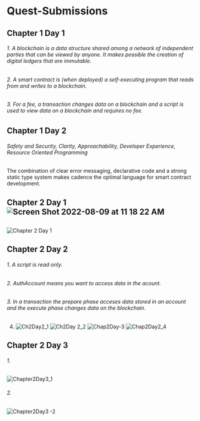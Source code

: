 # Quest-Submissions
## Chapter 1 Day 1 ##
###### 1. A blockchain is a data structure shared among a network of independent parties that can be viewed by anyone. It makes possible the creation of             digital ledgers that are immutable.
###### 2. A smart contract is (when deployed) a self-executing program that reads from and writes to a blockchain.
###### 3. For a fee, a transaction changes data on a blockchain and a script is used to view data on a blockchain and requires no fee.
## Chapter 1 Day 2 ##
###### Safety and Security, Clarity, Approachability, Developer Experience, Resource Oriented Programming

The combination of clear error messaging, declarative code and a strong static type system makes cadence the optimal language for smart contract development.





## Chapter 2 Day 1![Screen Shot 2022-08-09 at 11 18 22 AM](https://user-images.githubusercontent.com/111440271/186187060-b3d8d532-1963-4d95-bbf7-dfb6ceb76422.png)
 ##


![Chapter 2 Day 1](https://user-images.githubusercontent.com/111440271/186187284-b34863e1-411e-4a3c-b3cb-251974e4d1ef.png)

## Chapter 2 Day 2 ##
###### 1. A script is read only.
###### 2. AuthAccount means you want to access data in the acount.
###### 3. In a transaction the prepare phase acceses data stored in an account and the execute phase changes data on the blockchain.

4. ![Ch2Day2_1](https://user-images.githubusercontent.com/111440271/186670861-653837bf-a19f-4b97-953b-682c90f1e3f0.png)
![Ch2Day 2_2](https://user-images.githubusercontent.com/111440271/186670879-20dfc5b9-d838-4d86-879d-f3f1048d40d5.png)
![Chap2Day-3](https://user-images.githubusercontent.com/111440271/186670891-67abdf28-925b-4d25-92d9-bdbd4106dc3f.png)
![Chap2Day2_4](https://user-images.githubusercontent.com/111440271/186670913-0bc3bd4a-0455-4ad3-8de5-c2a0673af71d.png)

## Chapter 2 Day 3 ##

###### 1. ######
![Chapter2Day3_1](https://user-images.githubusercontent.com/111440271/186675074-e0b9af19-75b7-46d9-9aa9-0ccdb6bc64e0.png)
###### 2. ######
![Chapter2Day3 -2](https://user-images.githubusercontent.com/111440271/186680445-fd0cc097-73d3-4b4e-9a69-fc186698a532.png)


